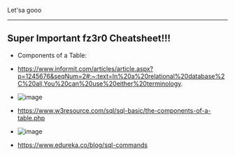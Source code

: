 Let'sa gooo

--- 

## Super Important fz3r0 Cheatsheet!!!

- Components of a Table:

- https://www.informit.com/articles/article.aspx?p=1245676&seqNum=2#:~:text=In%20a%20relational%20database%2C%20all,You%20can%20use%20either%20terminology.

- ![image](https://user-images.githubusercontent.com/94720207/171756683-63528584-1d23-4a6a-b7dd-c4d32f4a6e39.png)
- https://www.w3resource.com/sql/sql-basic/the-components-of-a-table.php

- ![image](https://user-images.githubusercontent.com/94720207/171757277-73469056-bad1-47a1-90bc-23fa9b0efe69.png)
- https://www.edureka.co/blog/sql-commands




